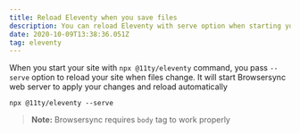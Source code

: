 ```yaml
---
title: Reload Eleventy when you save files
description: You can reload Eleventy with serve option when starting your site
date: 2020-10-09T13:38:36.051Z
tag: eleventy
---
```

When you start your site with `npx @11ty/eleventy` command, you pass `--serve` option to reload your site when files change. It will start Browsersync web server to apply your changes and reload automatically

```
npx @11ty/eleventy --serve
```

> **Note:** Browsersync requires `body` tag to work properly